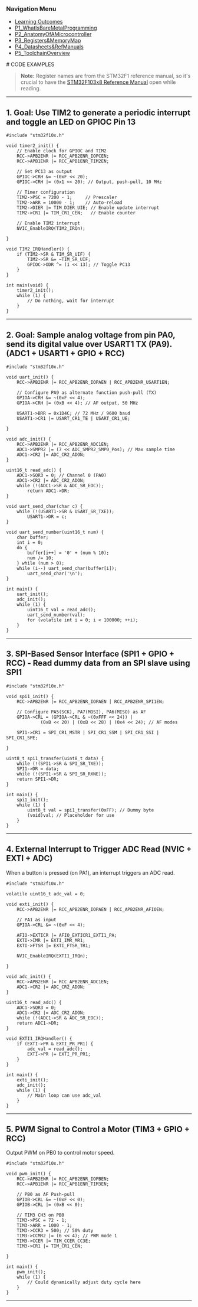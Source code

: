 <h3>Navigation Menu</h3>
<ul>
 <li><a href="Learning%20Outcomes.md">Learning Outcomes</a></li>
 <li><a href="P1_WhatIsBareMetalProgramming.md">P1_WhatIsBareMetalProgramming</a></li>
 <li><a href="P2_AnatomyOfAMicrocontroller.md">P2_AnatomyOfAMicrocontroller</a></li>
 <li><a href="P3_Registers&MemoryMap.md">P3_Registers&MemoryMap</a></li>
 <li><a href="P4_Datasheets&RefManuals.md">P4_Datasheets&RefManuals</a></li> 
 <li><a href="P5_ToolchainOverview.md">P5_ToolchainOverview</a></li>
</ul>
# CODE EXAMPLES

> **Note:** Register names are from the STM32F1 reference manual, so it's crucial to have the [STM32F103x8 Reference Manual](https://www.st.com/resource/en/reference_manual/cd00171190.pdf) open while reading.

---

## 1. Goal: Use TIM2 to generate a periodic interrupt and toggle an LED on GPIOC Pin 13

```
#include "stm32f10x.h"

void timer2_init() {  
	// Enable clock for GPIOC and TIM2  
	RCC->APB2ENR |= RCC_APB2ENR_IOPCEN;  
	RCC->APB1ENR |= RCC_APB1ENR_TIM2EN;

	// Set PC13 as output
	GPIOC->CRH &= ~(0xF << 20);
	GPIOC->CRH |= (0x1 << 20); // Output, push-pull, 10 MHz

	// Timer configuration
	TIM2->PSC = 7200 - 1;     // Prescaler
	TIM2->ARR = 10000 - 1;    // Auto-reload
	TIM2->DIER |= TIM_DIER_UIE; // Enable update interrupt
	TIM2->CR1 |= TIM_CR1_CEN;   // Enable counter

	// Enable TIM2 interrupt
	NVIC_EnableIRQ(TIM2_IRQn);

}

void TIM2_IRQHandler() {  
	if (TIM2->SR & TIM_SR_UIF) {  
		TIM2->SR &= ~TIM_SR_UIF;  
		GPIOC->ODR ^= (1 << 13); // Toggle PC13  
	}  
}

int main(void) {  
	timer2_init();  
	while (1) {  
		// Do nothing, wait for interrupt  
	}  
}
```


---

## 2. Goal: Sample analog voltage from pin PA0, send its digital value over USART1 TX (PA9). (ADC1 + USART1 + GPIO + RCC)

```
#include "stm32f10x.h"

void uart_init() {  
	RCC->APB2ENR |= RCC_APB2ENR_IOPAEN | RCC_APB2ENR_USART1EN;

	// Configure PA9 as alternate function push-pull (TX)
	GPIOA->CRH &= ~(0xF << 4);
	GPIOA->CRH |= (0xB << 4); // AF output, 50 MHz
	
	USART1->BRR = 0x1D4C; // 72 MHz / 9600 baud
	USART1->CR1 |= USART_CR1_TE | USART_CR1_UE;

}

void adc_init() {  
	RCC->APB2ENR |= RCC_APB2ENR_ADC1EN;  
	ADC1->SMPR2 |= (7 << ADC_SMPR2_SMP0_Pos); // Max sample time  
	ADC1->CR2 |= ADC_CR2_ADON;  
}

uint16_t read_adc() {  
	ADC1->SQR3 = 0; // Channel 0 (PA0)  
	ADC1->CR2 |= ADC_CR2_ADON;  
	while (!(ADC1->SR & ADC_SR_EOC));  
		return ADC1->DR;  
}

void uart_send_char(char c) {  
	while (!(USART1->SR & USART_SR_TXE));  
		USART1->DR = c;  
}

void uart_send_number(uint16_t num) {  
	char buffer;  
	int i = 0;  
	do {  
		buffer[i++] = '0' + (num % 10);  
		num /= 10;  
	} while (num > 0);  
	while (i--) uart_send_char(buffer[i]);  
		uart_send_char('\n');  
}

int main() {  
	uart_init();  
	adc_init();  
	while (1) {  
		uint16_t val = read_adc();  
		uart_send_number(val);  
		for (volatile int i = 0; i < 100000; ++i);  
	}  
}
```


---

## 3. SPI-Based Sensor Interface (SPI1 + GPIO + RCC) - Read dummy data from an SPI slave using SPI1

```
#include "stm32f10x.h"

void spi1_init() {  
	RCC->APB2ENR |= RCC_APB2ENR_IOPAEN | RCC_APB2ENR_SPI1EN;

	// Configure PA5(SCK), PA7(MOSI), PA6(MISO) as AF
	GPIOA->CRL = (GPIOA->CRL & ~(0xFFF << 24)) |
             (0xB << 20) | (0xB << 28) | (0x4 << 24); // AF modes

	SPI1->CR1 = SPI_CR1_MSTR | SPI_CR1_SSM | SPI_CR1_SSI | SPI_CR1_SPE;

}

uint8_t spi1_transfer(uint8_t data) {  
	while (!(SPI1->SR & SPI_SR_TXE));  
	SPI1->DR = data;  
	while (!(SPI1->SR & SPI_SR_RXNE));  
	return SPI1->DR;  
}

int main() {  
	spi1_init();  
	while (1) {  
		uint8_t val = spi1_transfer(0xFF); // Dummy byte  
		(void)val; // Placeholder for use  
	}  
}
```


---

## 4. External Interrupt to Trigger ADC Read (NVIC + EXTI + ADC)  
When a button is pressed (on PA1), an interrupt triggers an ADC read.

```
#include "stm32f10x.h"

volatile uint16_t adc_val = 0;

void exti_init() {  
	RCC->APB2ENR |= RCC_APB2ENR_IOPAEN | RCC_APB2ENR_AFIOEN;

	// PA1 as input
	GPIOA->CRL &= ~(0xF << 4);

	AFIO->EXTICR |= AFIO_EXTICR1_EXTI1_PA;
	EXTI->IMR |= EXTI_IMR_MR1;
	EXTI->FTSR |= EXTI_FTSR_TR1;

	NVIC_EnableIRQ(EXTI1_IRQn);

}

void adc_init() {  
	RCC->APB2ENR |= RCC_APB2ENR_ADC1EN;  
	ADC1->CR2 |= ADC_CR2_ADON;  
}

uint16_t read_adc() {  
	ADC1->SQR3 = 0;  
	ADC1->CR2 |= ADC_CR2_ADON;  
	while (!(ADC1->SR & ADC_SR_EOC));  
	return ADC1->DR;  
}

void EXTI1_IRQHandler() {  
	if (EXTI->PR & EXTI_PR_PR1) {  
		adc_val = read_adc();  
		EXTI->PR |= EXTI_PR_PR1;  
	}  
}

int main() {  
	exti_init();  
	adc_init();  
	while (1) {  
		// Main loop can use adc_val  
	}  
}
```


---

## 5. PWM Signal to Control a Motor (TIM3 + GPIO + RCC)  
Output PWM on PB0 to control motor speed.

```
#include "stm32f10x.h"

void pwm_init() {  
	RCC->APB2ENR |= RCC_APB2ENR_IOPBEN;  
	RCC->APB1ENR |= RCC_APB1ENR_TIM3EN;

	// PB0 as AF Push-pull
	GPIOB->CRL &= ~(0xF << 0);
	GPIOB->CRL |= (0xB << 0);

	// TIM3 CH3 on PB0
	TIM3->PSC = 72 - 1;
	TIM3->ARR = 1000 - 1;
	TIM3->CCR3 = 500; // 50% duty
	TIM3->CCMR2 |= (6 << 4); // PWM mode 1
	TIM3->CCER |= TIM_CCER_CC3E;
	TIM3->CR1 |= TIM_CR1_CEN;

}

int main() {  
	pwm_init();  
	while (1) {  
		// Could dynamically adjust duty cycle here  
	}  
}
```
---